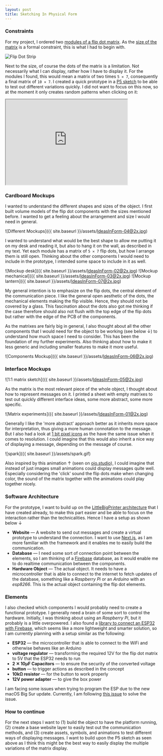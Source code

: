 ```yaml
---
layout: post
title: Sketching In Physical Form
---
```


### Constraints

For my project, I ordered two [modules of a flip dot matrix](https://hannio.org/produkt/1x7-flipdot-modul-10mm-gelb/). As the [size of the matrix](http://xrcontrol.de/wordpress/?page_id=741) is a formal constraint, this is what I had to begin with. 

![Flip Dot Strip](https://hannio.org/wp-content/uploads/2016/10/416x416xFD10Y_IS_side.png.pagespeed.ic.aF4VST6sro.webp)

Next to the size, of course the dots of the matrix is a limitation. Not necessarily what I can display, rather how I have to display it. For the modules I found, this would mean a matrix of two times `5 ✕ 7`, consequently a final matrix of `10 ✕ 7`. I created a quick prototype in a [P5 sketch](https://editor.p5js.org/olivierbrcknr/sketches/IEuFGlnqK) to be able to test out different variations quickly. I did not want to focus on this now, so at the moment it only creates random patterns when clicking on it:

<iframe
    width="400"
    height="280"
    src="https://editor.p5js.org/olivierbrcknr/embed/IEuFGlnqK"></iframe>

    
### Cardboard Mockups

I wanted to understand the different shapes and sizes of the object. I first built volume models of the flip dot components with the sizes mentioned before. I wanted to get a feeling about the arrangement and size I would need in general.

![Different Mockups]({{ site.baseurl }}/assets/IdeasInForm-04@2x.jpg)

I wanted to understand what would be the best shape to allow me putting it on my desk and reading it, but also to hang it on the wall, as described in my text. Yet each module has a matrix of `5 ✕ 7` flip dots, but how I arrange them is still open. Thinking about the other components I would need to include in the prototype, I intended some space to include in it as well.

![Mockup desk]({{ site.baseurl }}/assets/IdeasInForm-02@2x.jpg)
![Mockup mechanical]({{ site.baseurl }}/assets/IdeasInForm-03@2x.jpg)
![Mockup lantern]({{ site.baseurl }}/assets/IdeasInForm-07@2x.jpg)

My general intention is to emphasize on the flip dots, the central element of the communication piece. I like the general open aesthetic of the dots, the mechanical elements making the flip visible. Hence, they should not be covered by a glass. This fascination about the dots also got me thinking if the case therefore should also not flush with the top edge of the flip dots but rather with the edge of the PCB of the components.

As the matrixes are fairly big in general, I also thought about all the other components that I would need for the object to be working (see below ↓) to understand how much space I need to consider. This has been the foundation of my further experiments. Also thinking about how to make it less generic and including smaller features to make it more useful.

![Components Mockup]({{ site.baseurl }}/assets/IdeasInForm-06@2x.jpg)

### Interface Mockups

![1:1 matrix sketch]({{ site.baseurl }}/assets/IdeasInForm-05@2x.jpg)

As the matrix is the most relevant piece of the whole object, I thought about how to represent messages on it. I printed a sheet with empty matrixes to test out quickly different interface ideas, some more abstract, some more specific.

![Matrix experiments]({{ site.baseurl }}/assets/IdeasInForm-01@2x.jpg)

Generally I like the 'more abstract' approach better as it inherits more space for interpretation, thus giving a more human connotation to the message. But I also had a look at [1 bit pixel icons](https://www.dafont.com/pixel-icons-compilation.font) as the have the same issue when it comes to resolution. I could imagine that this would also inherit a nice way of displaying a message, depending on the message of course.

![spark]({{ site.baseurl }}/assets/spark.gif)

Also inspired by this animation ↑ (seen on [oio.studio](https://oio.studio/)), I could imagine that instead of just images small animations could display messages quite well. Especially considering the 'click' sound the flip dots make when changing color, the sound of the matrix together with the animations could play together nicely.

### Software Architecture

For the prototype, I want to build up on the [LittleBigPrinter architecture](https://github.com/olivierbrcknr/littleBigPrinter) that I have created already, to make this part easier and be able to focus on the interaction rather than the technicalities. Hence I have a setup as shown below ↓

- **Website** — A website to send out messages and create a virtual prototype to understand the connection. I want to use [Next.js](https://nextjs.org/), as I am more familiar with the framework and it enables me to easily build the communication. 
- **Database** — I need some sort of connection point between the elements, so I am thinking of a [Firebase](https://firebase.google.com/) database, as it would enable me to do realtime communication between the components. 
- **Hardware Object** — The actual object. It needs to have a microcontroller that is able to connect to the internet to fetch updates of the database, something like a *Raspberry Pi* or an *Arduino* with an *esp8266*. This is the actual object containing the flip dot elements.

### Elements

I also checked which components I would probably need to create a functional prototype. I generally need a brain of some sort to control the hardware. Initially, I was thinking about using an *Raspberry Pi*, but it probably is a little overpowered. I also found a [library to connect an ESP32 with Firebase](https://github.com/mobizt/Firebase-ESP32), which seems like a more lightweight and smarter solution, so I am currently planning with a setup similar as the following:

- **ESP32** — the microcontroller that is able to connect to the WiFi and otherwise behaves like an Arduino 
- **voltage regulator** — transforming the required 12V for the flip dot matrix to 5V that the ESP32 needs to run
- **2 ✕ 10µF Capacitors** — to ensure the security of the converted voltage
- **button** — to trigger actions as described in the concept
- **10kΩ resistor** — for the button to work properly
- **12V power adapter** — to give the box power

I am facing some issues when trying to program the ESP due to the new macOS Big Sur update. Currently, I am following [this issue](https://github.com/espressif/arduino-esp32/issues/4408) to solve the issue.

### How to continue

For the next steps I want to (1) build the object to have the platform running, (2) create a base website layer to easily test out the communication methods, and (3) create assets, symbols, and animations to test different ways of displaying messages. I want to build upon the P5 sketch as seen above as I think this might be the best way to easily display the multiple variations of the matrix display. 